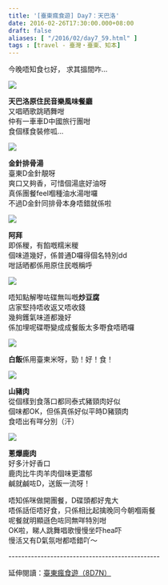 ```yaml
---
title: '[臺東瘋食遊] Day7：天巴洛'
date: 2016-02-26T17:30:00.000+08:00
draft: false
aliases: [ "/2016/02/day7_59.html" ]
tags : [travel - 臺灣・臺東、知本]
---
```


今晚唔知食乜好， 求其搵間咋...  

[![](https://c2.staticflickr.com/6/5722/31234988056_ab9890df26_z.jpg)](https://c2.staticflickr.com/6/5722/31234988056_ab9890df26_z.jpg)

**天巴洛原住民音樂風味餐廳**  
又唱晒歌跳晒舞咁  
仲有一車車D中國旅行團咁  
食個樣食裝修呱...  

[![](https://c2.staticflickr.com/6/5350/31271360325_15287c3e66_z.jpg)](https://c2.staticflickr.com/6/5350/31271360325_15287c3e66_z.jpg)

**金針排骨湯**  
臺東D金針靚呀  
爽口又夠香，可惜個湯底好油呀  
真係團餐feel嗰種油水湯咁囉  
不過D金針同排骨本身唔錯就係啦  

[![](https://c2.staticflickr.com/6/5742/31271360015_e313e412db_z.jpg)](https://c2.staticflickr.com/6/5742/31271360015_e313e412db_z.jpg)

**阿拜**  
即係稯，有餡嘅糯米稯  
個味道幾好，係普通D囉得個名特別dd  
咁話晒都係用原住民嘅稱呼  

[![](https://c2.staticflickr.com/6/5570/31271361205_1866637785_z.jpg)](https://c2.staticflickr.com/6/5570/31271361205_1866637785_z.jpg)

唔知點解嚟咗碟無叫嘅**炒豆腐**  
店家堅持唔收返又唔收錢  
幾夠鑊氣味道都幾好  
係加埋呢碟嘢變成成餐飯太多嘢食唔晒囉  

[![](https://c2.staticflickr.com/6/5659/31271360895_812869ab68_z.jpg)](https://c2.staticflickr.com/6/5659/31271360895_812869ab68_z.jpg)

**白飯**係用臺東米呀，勁！好！食！  

[![](https://c2.staticflickr.com/6/5744/31234989786_d6b159ec1e_z.jpg)](https://c2.staticflickr.com/6/5744/31234989786_d6b159ec1e_z.jpg)

**山豬肉**  
從個樣到食落口都同泰式豬頸肉好似  
個味都OK，但係真係好似平時D豬頸肉  
食唔出有咩分別（汗）  

[![](https://c2.staticflickr.com/6/5575/31271360565_b0300871c9_z.jpg)](https://c2.staticflickr.com/6/5575/31271360565_b0300871c9_z.jpg)

**蔥爆鹿肉**  
好多汁好香口  
鹿肉比牛肉羊肉個味更濃郁  
鹹就鹹咗D，送飯一流呀！  
  
唔知係咪做開團餐，D碟頭都好鬼大  
唔係話佢唔好食，只係相比起擒晚同今朝嗰兩餐  
呢餐就明顯遜色咗同無咩特別咁  
OK啦，睇人跳舞唱歌慢慢坐吓hea吓  
慢活又有D氣氛咁都唔錯吖～  
  
\-----------------------------------------------  
  
延伸閱讀：[臺東瘋食遊（8D7N）](http://www.hidie.net/2016/03/8d7n.html)
